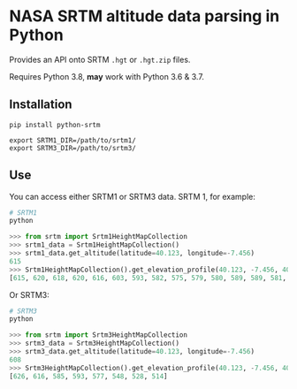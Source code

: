 # NASA SRTM altitude data parsing in Python

Provides an API onto SRTM `.hgt` or `.hgt.zip` files.

Requires Python 3.8, **may** work with Python 3.6 & 3.7.

## Installation

```
pip install python-srtm

export SRTM1_DIR=/path/to/srtm1/
export SRTM3_DIR=/path/to/srtm3/
```

## Use

You can access either SRTM1 or SRTM3 data. SRTM 1, for example:

```python
# SRTM1
python

>>> from srtm import Srtm1HeightMapCollection
>>> srtm1_data = Srtm1HeightMapCollection()
>>> srtm1_data.get_altitude(latitude=40.123, longitude=-7.456)
615
>>> Srtm1HeightMapCollection().get_elevation_profile(40.123, -7.456, 40.129, -7.460)
[615, 620, 618, 620, 616, 603, 593, 582, 575, 579, 580, 589, 589, 581, 565, 553, 545, 541, 534, 533, 529, 520, 514]
```

Or SRTM3:

```python
# SRTM3
python

>>> from srtm import Srtm3HeightMapCollection
>>> srtm3_data = Srtm3HeightMapCollection()
>>> srtm3_data.get_altitude(latitude=40.123, longitude=-7.456)
608
>>> Srtm3HeightMapCollection().get_elevation_profile(40.123, -7.456, 40.129, -7.460)
[626, 616, 585, 593, 577, 548, 528, 514]
```
